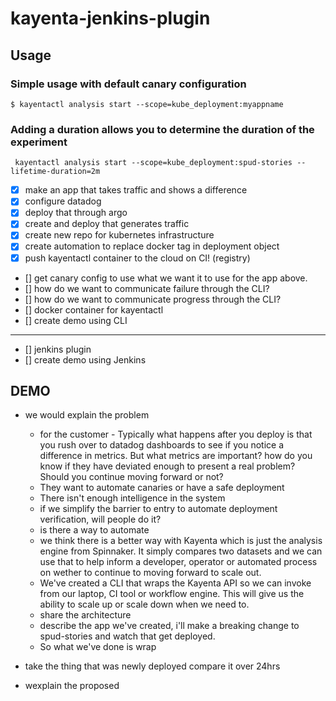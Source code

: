 # kayenta-jenkins-plugin

## Usage

### Simple usage with default canary configuration
```shell
$ kayentactl analysis start --scope=kube_deployment:myappname
```

### Adding a duration allows you to determine the duration of the experiment 
```shell
 kayentactl analysis start --scope=kube_deployment:spud-stories --lifetime-duration=2m
 ```

- [x] make an app that takes traffic and shows a difference
- [x] configure datadog
- [x] deploy that through argo
- [x] create and deploy that generates traffic
- [x] create new repo for kubernetes infrastructure
- [x] create automation to replace docker tag in deployment object
- [x] push kayentactl container to the cloud on CI! (registry)
- [] get canary config to use what we want it to use for the app above.
- [] how do we want to communicate failure through the CLI? 
- [] how do we want to communicate progress through the CLI? 
- [] docker container for kayentactl
- [] create demo using CLI
-----------------------------------
- [] jenkins plugin
- [] create demo using Jenkins


## DEMO
* we would explain the problem
  * for the customer - Typically what happens after you deploy is that you rush over to datadog dashboards to see if you notice a difference in metrics. But what metrics are important? how do you know if they have deviated enough to present a real problem? Should you continue moving forward or not? 
  * They want to automate canaries or have a safe deployment
  * There isn't enough intelligence in the system
  * if we simplify the barrier to entry to automate deployment verification, will people do it?
  * is there a way to automate 
  * we think there is a better way with Kayenta which is just the analysis engine from Spinnaker. It simply compares two datasets and we can use that to help inform a developer, operator or automated process on wether to continue to moving forward to scale out.
  * We've created a CLI that wraps the Kayenta API so we can invoke from our laptop, CI tool or workflow engine. This will give us the ability to scale up or scale down when we need to.
  * share the architecture 
  * describe the app we've created, i'll make a breaking change to spud-stories and watch that get deployed.
  * So what we've done is wrap 
  
* take the thing that was newly deployed compare it over 24hrs
* wexplain the proposed

